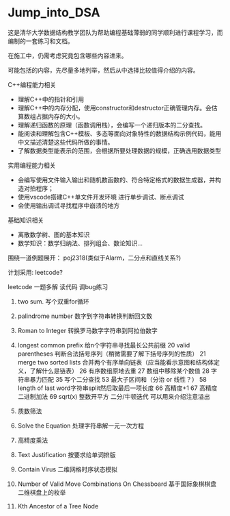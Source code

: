 # Jump_into_DSA

这是清华大学数据结构教学团队为帮助编程基础薄弱的同学顺利进行课程学习，而编制的一套练习和文档。

在施工中，仍需考虑究竟包含哪些内容进来。

可能包括的内容，先尽量多地列举，然后从中选择比较值得介绍的内容。

C++编程能力相关
- 理解C++中的指针和引用 
- 理解C++中的内存分配，使用constructor和destructor正确管理内存。会估算数组占据内存的大小。
- 理解递归函数的原理（函数调用栈），会编写一个递归版本的二分查找。
- 能阅读和理解包含C++模板、多态等面向对象特性的数据结构示例代码，能用中文描述清楚这些代码所做的事情。
- 了解数据类型能表示的范围，会根据所要处理数据的规模，正确选用数据类型

实用编程能力相关
- 会编写使用文件输入输出和随机数函数的、符合特定格式的数据生成器，并构造对拍程序；
- 使用vscode搭建C++单文件开发环境 进行单步调试、断点调试
- 会使用输出调试寻找程序中崩溃的地方

基础知识相关
- 离散数学树、图的基本知识	
- 数学知识：数学归纳法、排列组合、数论知识...

围绕一道例题展开：
poj2318(类似于Alarm，二分点和直线关系?)

计划采用: leetcode?

leetcode 一题多解 读代码 调bug练习
1. two sum. 写个双重for循环
9. palindrome number 数字到字符串转换判断回文数
13. Roman to Integer 转换罗马数字字符串到阿拉伯数字
14. longest common prefix 给n个字符串寻找最长公共前缀
20 valid parentheses 判断合法括号序列（稍微需要了解下括号序列的性质）
21 merge two sorted lists 合并两个有序单向链表（应当能看示意图和结构体定义，了解什么是链表）
26 有序数组原地去重
27 数组中移除某个数值
28 字符串暴力匹配
35 写个二分查找
53 最大子区间和（分治 or 线性？）
58 length of last word字符串split然后取最后一项长度
66 高精度+1
67 高精度二进制加法
69 sqrt(x) 整数开平方 二分/牛顿迭代 可以用来介绍注意溢出 

204. 质数筛法

640. Solve the Equation 处理字符串解一元一次方程
43. 高精度乘法
68. Text Justification 按要求给单词排版
749. Contain Virus 二维网格时序状态模拟
2056. Number of Valid Move Combinations On Chessboard 基于国际象棋棋盘 二维棋盘上的枚举
1483. Kth Ancestor of a Tree Node

